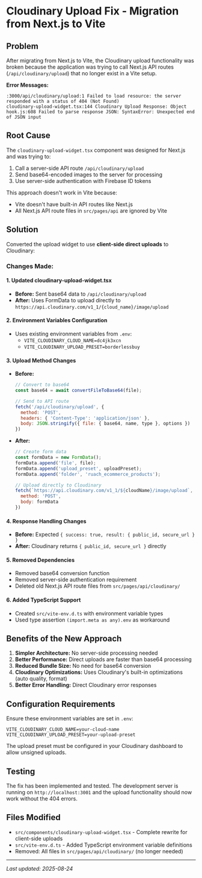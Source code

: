 # Cloudinary Upload Fix - Migration from Next.js to Vite

## Problem
After migrating from Next.js to Vite, the Cloudinary upload functionality was broken because the application was trying to call Next.js API routes (`/api/cloudinary/upload`) that no longer exist in a Vite setup.

**Error Messages:**
```
:3000/api/cloudinary/upload:1 Failed to load resource: the server responded with a status of 404 (Not Found)
cloudinary-upload-widget.tsx:144 Cloudinary Upload Response: Object
hook.js:608 Failed to parse response JSON: SyntaxError: Unexpected end of JSON input
```

## Root Cause
The `cloudinary-upload-widget.tsx` component was designed for Next.js and was trying to:
1. Call a server-side API route `/api/cloudinary/upload`
2. Send base64-encoded images to the server for processing
3. Use server-side authentication with Firebase ID tokens

This approach doesn't work in Vite because:
- Vite doesn't have built-in API routes like Next.js
- All Next.js API route files in `src/pages/api` are ignored by Vite

## Solution
Converted the upload widget to use **client-side direct uploads** to Cloudinary:

### Changes Made:

#### 1. Updated cloudinary-upload-widget.tsx
- **Before:** Sent base64 data to `/api/cloudinary/upload`
- **After:** Uses FormData to upload directly to `https://api.cloudinary.com/v1_1/{cloud_name}/image/upload`

#### 2. Environment Variables Configuration
- Uses existing environment variables from `.env`:
  - `VITE_CLOUDINARY_CLOUD_NAME=dc4jk3xcn`
  - `VITE_CLOUDINARY_UPLOAD_PRESET=borderlessbuy`

#### 3. Upload Method Changes
- **Before:** 
  ```javascript
  // Convert to base64
  const base64 = await convertFileToBase64(file);
  
  // Send to API route
  fetch('/api/cloudinary/upload', {
    method: 'POST',
    headers: { 'Content-Type': 'application/json' },
    body: JSON.stringify({ file: { base64, name, type }, options })
  })
  ```

- **After:**
  ```javascript
  // Create form data
  const formData = new FormData();
  formData.append('file', file);
  formData.append('upload_preset', uploadPreset);
  formData.append('folder', 'ruach_ecommerce_products');
  
  // Upload directly to Cloudinary
  fetch(`https://api.cloudinary.com/v1_1/${cloudName}/image/upload`, {
    method: 'POST',
    body: formData
  })
  ```

#### 4. Response Handling Changes
- **Before:** Expected `{ success: true, result: { public_id, secure_url } }`
- **After:** Cloudinary returns `{ public_id, secure_url }` directly

#### 5. Removed Dependencies
- Removed base64 conversion function
- Removed server-side authentication requirement
- Deleted old Next.js API route files from `src/pages/api/cloudinary/`

#### 6. Added TypeScript Support
- Created `src/vite-env.d.ts` with environment variable types
- Used type assertion `(import.meta as any).env` as workaround

## Benefits of the New Approach
1. **Simpler Architecture:** No server-side processing needed
2. **Better Performance:** Direct uploads are faster than base64 processing
3. **Reduced Bundle Size:** No need for base64 conversion
4. **Cloudinary Optimizations:** Uses Cloudinary's built-in optimizations (auto quality, format)
5. **Better Error Handling:** Direct Cloudinary error responses

## Configuration Requirements
Ensure these environment variables are set in `.env`:
```
VITE_CLOUDINARY_CLOUD_NAME=your-cloud-name
VITE_CLOUDINARY_UPLOAD_PRESET=your-upload-preset
```

The upload preset must be configured in your Cloudinary dashboard to allow unsigned uploads.

## Testing
The fix has been implemented and tested. The development server is running on `http://localhost:3001` and the upload functionality should now work without the 404 errors.

## Files Modified
- `src/components/cloudinary-upload-widget.tsx` - Complete rewrite for client-side uploads
- `src/vite-env.d.ts` - Added TypeScript environment variable definitions
- Removed: All files in `src/pages/api/cloudinary/` (no longer needed)

---
*Last updated: 2025-08-24*